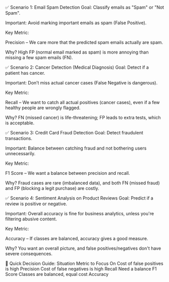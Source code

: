 ✅ Scenario 1: Email Spam Detection
Goal: Classify emails as "Spam" or "Not Spam".

Important: Avoid marking important emails as spam (False Positive).

Key Metric:

Precision – We care more that the predicted spam emails actually are spam.

Why? High FP (normal email marked as spam) is more annoying than missing a few spam emails (FN).

✅ Scenario 2: Cancer Detection (Medical Diagnosis)
Goal: Detect if a patient has cancer.

Important: Don’t miss actual cancer cases (False Negative is dangerous).

Key Metric:

Recall – We want to catch all actual positives (cancer cases), even if a few healthy people are wrongly flagged.

Why? FN (missed cancer) is life-threatening; FP leads to extra tests, which is acceptable.

✅ Scenario 3: Credit Card Fraud Detection
Goal: Detect fraudulent transactions.

Important: Balance between catching fraud and not bothering users unnecessarily.

Key Metric:

F1 Score – We want a balance between precision and recall.

Why? Fraud cases are rare (imbalanced data), and both FN (missed fraud) and FP (blocking a legit purchase) are costly.

✅ Scenario 4: Sentiment Analysis on Product Reviews
Goal: Predict if a review is positive or negative.

Important: Overall accuracy is fine for business analytics, unless you're filtering abusive content.

Key Metric:

Accuracy – If classes are balanced, accuracy gives a good measure.

Why? You want an overall picture, and false positives/negatives don't have severe consequences.

🎯 Quick Decision Guide:
Situation	Metric to Focus On
Cost of false positives is high	Precision
Cost of false negatives is high	Recall
Need a balance	F1 Score
Classes are balanced, equal cost	Accuracy

